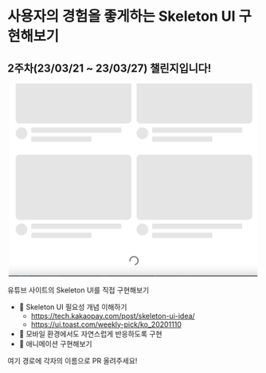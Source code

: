 # 사용자의 경험을 좋게하는 Skeleton UI 구현해보기

## 2주차(23/03/21 ~ 23/03/27) 챌린지입니다!

<p align="center">
<img src="./youtube-content-list.png" width="500"></img>
</p>


유튜브 사이트의 Skeleton UI를 직접 구현해보기

- 📌 Skeleton UI 필요성 개념 이해하기
  - https://tech.kakaopay.com/post/skeleton-ui-idea/
  - https://ui.toast.com/weekly-pick/ko_20201110
- 📌 모바일 환경에서도 자연스럽게 반응하도록 구현
- 📌 애니메이션 구현해보기

여기 경로에 각자의 이름으로 PR 올려주세요!
